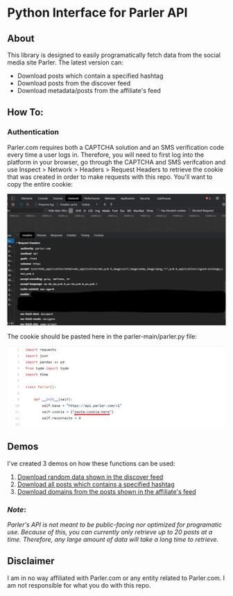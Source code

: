 # Python Interface for Parler API

## About

This library is designed to easily programatically fetch data from the social media site Parler. The latest version can:

* Download posts which contain a specified hashtag
* Download posts from the discover feed
* Download metadata/posts from the affiliate's feed

## How To:

### Authentication

Parler.com requires both a CAPTCHA solution and an SMS verification code every time a user logs in. Therefore, you will need to first log into the platform in your browser, go through the CAPTCHA and SMS verifcation and use Inspect > Network > Headers > Request Headers to retrieve the cookie that was created in order to make requests with this repo. You'll want to copy the entire cookie: 

![Parler](parler_screenshot.png)

The cookie should be pasted here in the parler-main/parler.py file:

![Parler.py](/screenshots/parler_screenshot_2.jpg)

## Demos

I've created 3 demos on how these functions can be used:

1. [Download random data shown in the discover feed](/experiments/download_discover.py)
2. [Download all posts which contains a specified hashtag](/experiments/download_hashtags.py)
3. [Download domains from the posts shown in the affiliate's feed](/experiments/download_news.py)

### *Note*: 
*Parler's API is not meant to be public-facing nor optimized for programatic use. Because of this, you can currently only retrieve up to 20 posts at a time. Therefore, any large amount of data will take a long time to retrieve.*  
  
  
 ## Disclaimer
 
 I am in no way affiliated with Parler.com or any entity related to Parler.com. I am not responsible for what you do with this repo. 
